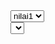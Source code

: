 <html>
<head>
    <script>
    function nilai()
    {
        var nilai1=["1","2","3","4","5","6","7","8","9","10"];
        var nilai2=["10","20","30","40","50","60","70","80","90","100"];
        var nilai3=["100","200","300","400","500","600","700","800","900","1000"];
        var p;
        p = document.getElementById("cb1").value;
        var text;
        if(p == "n1"){
            for( var i=0; i<nilai1.length; i++){
                text += "<option>" + nilai1[i] +"<option>";
            }
        } else if(p == "n2"){
            for(var i=0; i<nilai2.length; i++){
                text += "<option>" + nilai2[i] +"<option>";
            }
        } else {
        for(var i=0; i<nilai3.length; i++){
            text += "<option>" + nilai3[i] +"<option>";
            }
        }
        document.getElementById("cb2").innerHTML=text;
    }
    </script>
</head>
<body>
    <select id="cb1" onchange="nilai()">
        <option value="n1">nilai1</option>
        <option value="n2">nilai2</option>
        <option value="n3">nilai3</option>
    </select>
    <br>    
    <select id="cb2">       

    </select>
</body>
</html>
